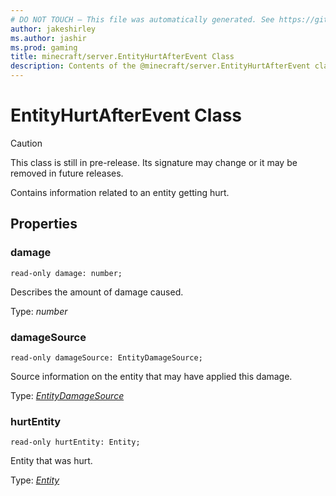 ```yaml
---
# DO NOT TOUCH — This file was automatically generated. See https://github.com/mojang/minecraftapidocsgenerator to modify descriptions, examples, etc.
author: jakeshirley
ms.author: jashir
ms.prod: gaming
title: minecraft/server.EntityHurtAfterEvent Class
description: Contents of the @minecraft/server.EntityHurtAfterEvent class.
---
```

# EntityHurtAfterEvent Class

> [!CAUTION]
> This class is still in pre-release.  Its signature may change or it may be removed in future releases.

Contains information related to an entity getting hurt.

## Properties

### **damage**
`read-only damage: number;`

Describes the amount of damage caused.

Type: *number*

### **damageSource**
`read-only damageSource: EntityDamageSource;`

Source information on the entity that may have applied this damage.

Type: [*EntityDamageSource*](EntityDamageSource.md)

### **hurtEntity**
`read-only hurtEntity: Entity;`

Entity that was hurt.

Type: [*Entity*](Entity.md)
